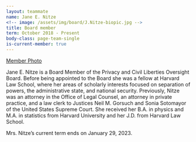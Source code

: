 ```yaml
---
layout: teammate
name: Jane E. Nitze
<!-- image: /assets/img/board/J.Nitze-biopic.jpg -->
title: Board member
term: October 2018 - Present
body-class: page-team-single
is-current-member: true
---
```

[Member Photo](https://raw.githubusercontent.com/18F/pclob/master/assets/img/board/J.Nitze-biopic.jpg)  


Jane E. Nitze is a Board Member of the Privacy and Civil Liberties Oversight Board.  Before being appointed to the Board she was a fellow at Harvard Law School, where her areas of scholarly interests focused on separation of powers, the administrative state, and national security.  Previously, Nitze was an attorney in the Office of Legal Counsel, an attorney in private practice, and a law clerk to Justices Neil M. Gorsuch and Sonia Sotomayor of the United States Supreme Court.  She received her B.A. in physics and M.A. in statistics from Harvard University and her J.D. from Harvard Law School. 

Mrs. Nitze’s current term ends on January 29, 2023.


